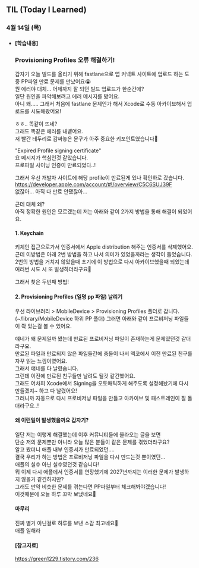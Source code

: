 ## TIL (Today I Learned)

### 4월 14일 (목)   

- #### [학습내용]    
  ### Provisioning Profiles 오류 해결하기!       
  
  갑자기 오늘 빌드를 올리기 위해 fastlane으로 앱 커넥트 사이트에 업로드 하는 도중 PP파일 만료 문제를 만났어요😭   
  뭔 에러야 대체...
  어제까지 잘 되던 빌드 업로드가 한순간에?   
  일단 원인을 파악해보려고 에러 메시지를 봤어요.   
  아니 왜..... 그래서 처음에 fastlane 문제인가 해서 Xcode로 수동 아카이브해서 업로드를 시도해봤어요!   

  ㅎㅎ.. 똑같이 뜨네?   
  그래도 똑같은 에러를 내뱉어요.   
  저 빨간 테두리로 감싸놓은 문구가 아주 중요한 키포인트였습니다🤯   

  "Expired Profile signing certificate"   
  요 메시지가 핵심인것 같았습니다.   
  프로파일 사이닝 인증이 만료되었다..!   

  그래서 우선 개발자 사이트에 해당 profile이 만료된게 있나 확인하로 갔습니다.   
  https://developer.apple.com/account/#!/overview/C5C6SUJ39F     
  없잖아... 아직 다 만료 안됐잖아...   

  근데 대체 왜?   
  아직 정확한 원인은 모르겠는데 저는 아래와 같이 2가지 방법을 통해 해결이 되었어요.  

  #### 1. Keychain   
  키체인 접근으로가서 인증서에서 Apple distribution 해주는 인증서를 삭제했어요.   
  근데 이방법은 아래 2번 방법을 하고 나서 의미가 있었을까라는 생각이 들었습니다.   
  2번의 방법을 거치지 않았을때 초기에 이 방법으로 다시 아카이브했을때 되었는데 여러번 시도 시 또 발생하더라구요🥲   

  그래서 찾은 두번째 방법!   

  #### 2. Provisioning Profiles (일명 pp 파일) 날리기   

  우선 라이브러리 > MobileDevice > Provisioning Profiles 폴더로 갑니다. (~/library/MobileDevice 하위 PP 폴더) 그러면 아래와 같이 프로비저닝 파일들이 쫙 있는걸 볼 수 있어요.   

  얘네가 왜 문제일까 봤는데 만료된 프로비저닝 파일이 존재하는게 문제였던것 같더라구요.   
  만료된 파일과 만료되지 않은 파일들간에 충돌이 나서 엑코에서 이전 만료된 친구를 자꾸 읽는 느낌이였어요.   
  그래서 얘네를 다 날렸습니다.   
  그런데 이전에 만료된 친구들만 날려도 될것 같긴했어요.   
  그래도 어차피 Xcode에서 Signing을 오토매틱하게 해주도록 설정해놨기에 다시 만들겠지~ 하고 다 날렸어요!   
  그러니까 자동으로 다시 프로비저닝 파일을 만들고 아카이브 및 패스트레인이 잘 돌더라구요..!   

  #### 왜 이런일이 발생했을까요 갑자기?   

  일단 저는 이렇게 해결했는데 이후 커뮤니티들에 올라오는 글을 보면   
  단순 저의 문제뿐만 아니라 오늘 많은 분들이 같은 문제를 겪었더라구요?   
  알고 봤더니 애플 내부 인증서가 만료되었던....   
  결국 우리가 하는 방법은 프로비저닝 파일을 다시 만드는것 뿐이였던...   
  애플의 실수 아닌 실수였던것 같습니다!   
  뭐 이제 다시 애플에서 인증서를 연장했기에 2027년까지는 이러한 문제가 발생하지 않을거 같긴하지만?   
  그래도 만약 비슷한 문제를 겪는다면 PP파일부터 체크해봐야겠습니다!   
  이것때문에 오늘 하루 꼬박 보냈네요🥲   

  #### 마무리   

  진짜 별거 아닌걸로 하루를 보낸 소감 최고네요🤪   
  애플 일해라   
  
  #### [참고자료]   
  https://green1229.tistory.com/236   
